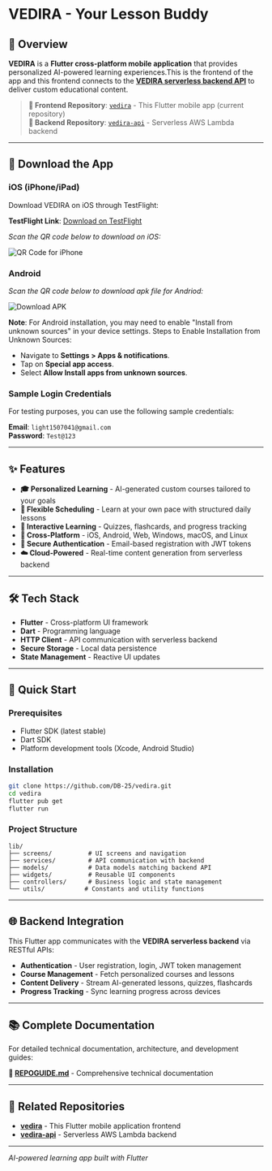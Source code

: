 #  VEDIRA - Your Lesson Buddy
## 🚀 **Overview**

**VEDIRA** is a **Flutter cross-platform mobile application** that provides personalized AI-powered learning experiences.This is the frontend of the app and this frontend connects to the [**VEDIRA serverless backend API**](https://github.com/rudra-sett/vedira-api) to deliver custom educational content.

> **🔗 Frontend Repository**: [`vedira`](https://github.com/DB-25/vedira) - This Flutter mobile app (current repository)  
> **🔗 Backend Repository**: [`vedira-api`](https://github.com/rudra-sett/vedira-api) - Serverless AWS Lambda backend

---

## 📱 **Download the App**

### **iOS (iPhone/iPad)**
Download VEDIRA on iOS through TestFlight:

**TestFlight Link**: [Download on TestFlight](your-testflight-invite-link)

*Scan the QR code below to download on iOS:*

![QR Code for iPhone](https://github.com/user-attachments/assets/38666830-2ae4-4edf-94b1-3a7be3a68a45)


### **Android**
*Scan the QR code below to download apk file for Andriod:*

![Download APK](https://github.com/user-attachments/assets/75979375-e6bf-4be2-9417-b7d418d763f9)


**Note**: For Android installation, you may need to enable "Install from unknown sources" in your device settings.
Steps to Enable Installation from Unknown Sources:
   - Navigate to **Settings > Apps & notifications**.
   - Tap on **Special app access**.
   - Select **Allow Install apps from unknown sources**.

### **Sample Login Credentials**
For testing purposes, you can use the following sample credentials:

**Email**: `light1507041@gmail.com`  
**Password**: `Test@123`

---

## ✨ **Features**

- **🎓 Personalized Learning** - AI-generated custom courses tailored to your goals
- **📅 Flexible Scheduling** - Learn at your own pace with structured daily lessons
- **🧠 Interactive Learning** - Quizzes, flashcards, and progress tracking
- **📱 Cross-Platform** - iOS, Android, Web, Windows, macOS, and Linux
- **🔐 Secure Authentication** - Email-based registration with JWT tokens
- **☁️ Cloud-Powered** - Real-time content generation from serverless backend

---

## 🛠️ **Tech Stack**

- **Flutter** - Cross-platform UI framework
- **Dart** - Programming language
- **HTTP Client** - API communication with serverless backend
- **Secure Storage** - Local data persistence
- **State Management** - Reactive UI updates

---

## 🚀 **Quick Start**

### **Prerequisites**
- Flutter SDK (latest stable)
- Dart SDK
- Platform development tools (Xcode, Android Studio)

### **Installation**
```bash
git clone https://github.com/DB-25/vedira.git
cd vedira
flutter pub get
flutter run
```

### **Project Structure**
```
lib/
├── screens/          # UI screens and navigation
├── services/         # API communication with backend
├── models/           # Data models matching backend API
├── widgets/          # Reusable UI components
├── controllers/      # Business logic and state management
└── utils/           # Constants and utility functions
```

---

## 🌐 **Backend Integration**

This Flutter app communicates with the **VEDIRA serverless backend** via RESTful APIs:

- **Authentication** - User registration, login, JWT token management
- **Course Management** - Fetch personalized courses and lessons
- **Content Delivery** - Stream AI-generated lessons, quizzes, flashcards
- **Progress Tracking** - Sync learning progress across devices

---

## 📚 **Complete Documentation**

For detailed technical documentation, architecture, and development guides:

**📖 [REPOGUIDE.md](./REPOGUIDE.md)** - Comprehensive technical documentation

---

## 🔗 **Related Repositories**

- **[vedira](https://github.com/DB-25/vedira)** - This Flutter mobile application frontend
- **[vedira-api](https://github.com/rudra-sett/vedira-api)** - Serverless AWS Lambda backend

---

*AI-powered learning app built with Flutter*
